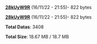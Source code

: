 [**28kUyW9R**](/data/28kUyW9R.txt) (16/11/22 - 21:55)- 822 bytes

[**28kUyW9R**](/data/28kUyW9R.txt) (16/11/22 - 21:55)- 822 bytes

**Total Datas**: 3408

**Total Size**: 18.67 MB / 18.7 MB